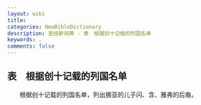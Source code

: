 ```yaml
---
layout: wiki
title: 
categories: NewBibleDictionary
description: 圣经新词典 - 表　根据创十记载的列国名单
keywords: , 
comments: false
---
```


## 表　根据创十记载的列国名单

　　根据创十记载的列国名单，列出挪亚的儿子闪、含、雅弗的后裔。












